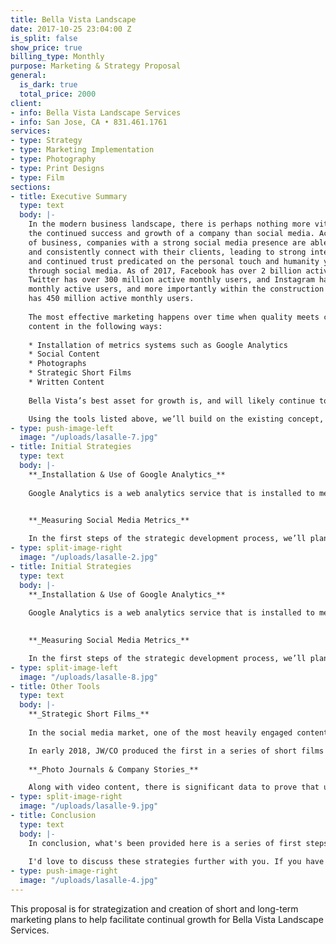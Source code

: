 ```yaml
---
title: Bella Vista Landscape
date: 2017-10-25 23:04:00 Z
is_split: false
show_price: true
billing_type: Monthly
purpose: Marketing & Strategy Proposal
general: 
  is_dark: true
  total_price: 2000
client:
- info: Bella Vista Landscape Services
- info: San Jose, CA • 831.461.1761  
services:
- type: Strategy
- type: Marketing Implementation
- type: Photography
- type: Print Designs
- type: Film
sections:
- title: Executive Summary
  type: text
  body: |- 
    In the modern business landscape, there is perhaps nothing more vital to
    the continued success and growth of a company than social media. Across all sectors
    of business, companies with a strong social media presence are able to continuously
    and consistently connect with their clients, leading to strong interpersonal relationships,
    and continued trust predicated on the personal touch and humanity you can demonstrate
    through social media. As of 2017, Facebook has over 2 billion active monthly users,
    Twitter has over 300 million active monthly users, and Instagram has 600 million
    monthly active users, and more importantly within the construction sector, LinkedIn
    has 450 million active monthly users. 
    
    The most effective marketing happens over time when quality meets consistency. We will create consistent, quality
    content in the following ways:
    
    * Installation of metrics systems such as Google Analytics
    * Social Content
    * Photographs
    * Strategic Short Films
    * Written Content
    
    Bella Vista’s best asset for growth is, and will likely continue to be, predicated on a strong relationship with property managers and residential homeowners throughout Northern California. The strategy has been to create a culture where clients feel personally cared for, while BLVS operates on a large scale level; a small-scale feel with large-scale capabilities and quality.

    Using the tools listed above, we’ll build on the existing concept, and be able to build out a solid marketing strategy that will help BLVS achieve it’s goals for growth on digital platforms over the next 2-3 years.
- type: push-image-left
  image: "/uploads/lasalle-7.jpg"  
- title: Initial Strategies
  type: text
  body: |- 
    **_Installation & Use of Google Analytics_** 
    
    Google Analytics is a web analytics service that is installed to measure user input on a website. It can track page views, seeing which pages users navigate to, can measure the amount of time spent on each page to view which content most draws users, and can provide information as to what sent the user to the website, i.e. if they were sent from a BVLS newsletter, through Facebook or other social media platforms etc. giving you the tools to be able to measure digital engagement with the content that you’ve provided on the site, and strategically place content according to those metrics. 

    
    **_Measuring Social Media Metrics_** 

    In the first steps of the strategic development process, we’ll plan out 1-2 months worth of social media content across all platforms, specifically LinkedIn, Facebook, Instagram, Pinterest, Medium, and Houzz. This content will include photographs of properties, written stories of staff, email newsletters, photo journals telling stories of the company, and sharing pertinent articles and content from within the landscape & construction industry. The goal of this will be to build an audience, measure audience engagement, and use the metrics that we’ve gathered to plan future social media content. This is how we can start to develop our long-term social media strategy, utilizing the data that we collect to push the most effective content.
- type: split-image-right
  image: "/uploads/lasalle-2.jpg"
- title: Initial Strategies
  type: text
  body: |- 
    **_Installation & Use of Google Analytics_** 
    
    Google Analytics is a web analytics service that is installed to measure user input on a website. It can track page views, seeing which pages users navigate to, can measure the amount of time spent on each page to view which content most draws users, and can provide information as to what sent the user to the website, i.e. if they were sent from a BVLS newsletter, through Facebook or other social media platforms etc. giving you the tools to be able to measure digital engagement with the content that you’ve provided on the site, and strategically place content according to those metrics. 

    
    **_Measuring Social Media Metrics_** 

    In the first steps of the strategic development process, we’ll plan out 1-2 months worth of social media content across all platforms, specifically LinkedIn, Facebook, Instagram, Pinterest, Medium, and Houzz. This content will include photographs of properties, written stories of staff, email newsletters, photo journals telling stories of the company, and sharing pertinent articles and content from within the landscape & construction industry. The goal of this will be to build an audience, measure audience engagement, and use the metrics that we’ve gathered to plan future social media content. This is how we can start to develop our long-term social media strategy, utilizing the data that we collect to push the most effective content. We'll also create a first, introductory short-film, which will be the first in a series. The details of the videos are included below. 
- type: split-image-left
  image: "/uploads/lasalle-8.jpg"
- title: Other Tools
  type: text
  body: |- 
    **_Strategic Short Films_** 
    
    In the social media market, one of the most heavily engaged content types is video. In 2017, Hubspot reported that 74% of all internet traffic was video content, and by 2019, Cisco has projected that 90% of all internet traffic will be video. This places a high importance on video content for Bella Vista. 

    In early 2018, JW/CO produced the first in a series of short films for EyeCenter Optometric, telling the story of their founder. The short is meant to create a vision for who they are: a company with a small-business mindset operating on a large scale across the area. We will plan to create similar videos, telling the story of BVLS. The specific content and stories will be planned out at a later time, but we will create a series of shorts to utilize on social media, and the BVLS website.
    
    **_Photo Journals & Company Stories_** 

    Along with video content, there is significant data to prove that users engage most fully with content that includes imagery. We can create and tell stories of staff members, of the company itself, of specific properties that BLVS transformed, coupled with photographs that will be shot to help tell those stories. This is a somewhat new genre of marketing type- essentially a photo journal that weaves together a narrative with the visuals, tying the story of BVLS to the power of photographic content. These stories and photos can be shared on social networks like Pinterest, Houzz, Facebook, Instagram, and [Medium](http://medium.com){:target="blank"}, where we can create a corporate blog and utilize their format to help share the story of your company.
- type: split-image-right
  image: "/uploads/lasalle-9.jpg"
- title: Conclusion
  type: text
  body: |- 
    In conclusion, what's been provided here is a series of first steps- concepts for a full-featured marketing strategy that will begin with discovering metrics that work for your company, combined with other proven tools that have been shown to work. Using this proposal as a starting point, we can discuss the specific ideas and tools that can work moving forward to help you build a strong marketing strategy, which my agency will implement in the short and long term. 
    
    I'd love to discuss these strategies further with you. If you have any more questions moving forward please don't hesitate to reach out to me.
- type: push-image-right
  image: "/uploads/lasalle-4.jpg"
---
```


This proposal is for strategization and creation of short and long-term marketing plans to help facilitate continual growth for Bella Vista Landscape Services.
